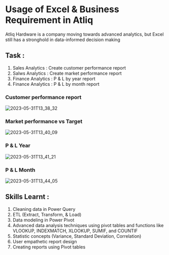 # Usage of Excel & Business Requirement in Atliq

Atliq Hardware is a company moving towards advanced analytics, but Excel still has a stronghold in data-informed decision making

## Task : 

  1. Sales Analytics : Create customer performance report 
  2. Salws Analytics : Create market performance report 
  3. Finance Analytics : P & L by year report 
  4. Finance Analytics : P & L by month report 


### Customer performance report 

![2023-05-31T13_38_32](https://github.com/Siddarameshwaruh/Excel_Project-Sales_Analytics/assets/127327782/7bd51f04-0f14-430e-a49e-6f96386cfbe0)

### Market performance vs Target

![2023-05-31T13_40_09](https://github.com/Siddarameshwaruh/Excel_Project-Sales_Analytics/assets/127327782/67267fff-1efa-40e0-840f-5cbece743f8b)

### P & L Year

![2023-05-31T13_41_21](https://github.com/Siddarameshwaruh/Excel_Project-Sales_Analytics/assets/127327782/82ec424c-0cff-4c88-aef9-159de59518fe)

### P & L Month 

![2023-05-31T13_44_05](https://github.com/Siddarameshwaruh/Excel_Project-Sales_Analytics/assets/127327782/7a2c05da-5bbb-4c29-9a8c-5fe22fb55a68)


## Skills Learnt : 
    
  1. Cleaning data in Power Query
  2. ETL (Extract, Transform, & Load)
  3. Data modeling in Power Pivot
  4. Advanced data analysis techniques using pivot tables and functions like VLOOKUP, INDEXMATCH, XLOOKUP, SUMIF, and COUNTIF
  5. Statistic concepts (Variance, Standard Deviation, Correlation)
  6. User empathetic report design
  7. Creating reports using Pivot tables

